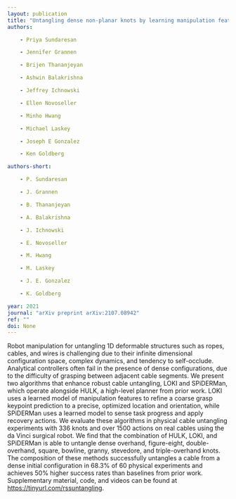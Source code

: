 ```yaml
---
layout: publication
title: "Untangling dense non-planar knots by learning manipulation features and recovery policies"
authors:

    - Priya Sundaresan

    - Jennifer Grannen

    - Brijen Thananjeyan

    - Ashwin Balakrishna

    - Jeffrey Ichnowski

    - Ellen Novoseller

    - Minho Hwang

    - Michael Laskey

    - Joseph E Gonzalez

    - Ken Goldberg

authors-short:

    - P. Sundaresan

    - J. Grannen

    - B. Thananjeyan

    - A. Balakrishna

    - J. Ichnowski

    - E. Novoseller

    - M. Hwang

    - M. Laskey

    - J. E. Gonzalez

    - K. Goldberg

year: 2021
journal: "arXiv preprint arXiv:2107.08942"
ref: ""
doi: None
---
```


Robot manipulation for untangling 1D deformable structures such as ropes, cables, and wires is challenging due to their infinite dimensional configuration space, complex dynamics, and tendency to self-occlude. Analytical controllers often fail in the presence of dense configurations, due to the difficulty of grasping between adjacent cable segments. We present two algorithms that enhance robust cable untangling, LOKI and SPiDERMan, which operate alongside HULK, a high-level planner from prior work. LOKI uses a learned model of manipulation features to refine a coarse grasp keypoint prediction to a precise, optimized location and orientation, while SPiDERMan uses a learned model to sense task progress and apply recovery actions. We evaluate these algorithms in physical cable untangling experiments with 336 knots and over 1500 actions on real cables using the da Vinci surgical robot. We find that the combination of HULK, LOKI, and SPiDERMan is able to untangle dense overhand, figure-eight, double-overhand, square, bowline, granny, stevedore, and triple-overhand knots. The composition of these methods successfully untangles a cable from a dense initial configuration in 68.3% of 60 physical experiments and achieves 50% higher success rates than baselines from prior work. Supplementary material, code, and videos can be found at https://tinyurl.com/rssuntangling.
    